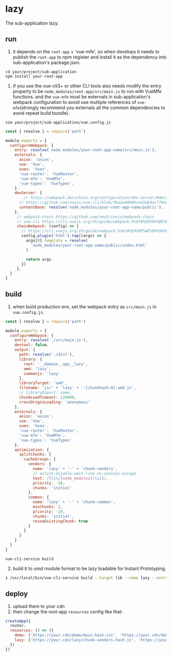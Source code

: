 # lazy
The sub-application lazy.

## run
1. it depends on the `root-app` + 'vue-mfe', so when develops it needs to publish the `root-app` to npm register and install it as the dependency into sub-application's package.json.
```
cd your/project/sub-application
npm install your-root-app
```

1. if you use the vue-cli3+ or other CLI tools also needs modify the entry property to be `node_modules/root-app/src/main.js` to run with VueMfe functions. and the `vue-mfe` must be externals in sub-application's webpack configuration to avoid use multiple references of `vue-mfe`(strongly recommend you externals all the common dependencies to avoid repeat build bundle).
```
vim your/project/sub-application/vue.config.js
```
```js
const { resolve } = require('path')

module.exports = {
  configureWebpack: {
    entry: resolve(`node_modules/your-root-app-name/src/main.js`),
    externals: {
      axios: 'axios',
      vue: 'Vue',
      vuex: 'Vuex',
      'vue-router': 'VueRouter',
      'vue-mfe': 'VueMfe',
      'vue-types': 'VueTypes',
    },
    devServer: {
	    // https://webpack.docschina.org/configuration/dev-server/#devserver-contentbase
      // https://github.com/vuejs/vue-cli/blob/fba2ad0606ce42eb4ac776ec4b528bf51ab20899/packages/%40vue/cli-service/lib/commands/serve.js#L170
      contentBase: resolve('node_modules/your-root-app-name/public'),
    },
     // webpack-chain https://github.com/neutrinojs/webpack-chain
     // vue-cli https://cli.vuejs.org/zh/guide/webpack.html#%E9%93%BE%E5%BC%8F%E6%93%8D%E4%BD%9C-%E9%AB%98%E7%BA%A7
     chainWebpack: (config) => {
       // https://cli.vuejs.org/zh/guide/webpack.html#%E4%BF%AE%E6%94%B9%E6%8F%92%E4%BB%B6%E9%80%89%E9%A1%B9
       config.plugin('html').tap((args) => {
         args[0].template = resolve(
           `node_modules/your-root-app-name/public/index.html`
         )

         return args
       })
     },
  }
}
```


## build
1. when build production env, set the webpack entry as `src/main.js` in `vue.config.js`.
```js
const { resolve } = require('path')

module.exports = {
  configureWebpack: {
    entry: resolve('./src/main.js'),
    devtool: false,
    output: {
      path: resolve('./dist'),
      library: {
        root: '__domain__app__lazy',
        amd: 'lazy',
        commonjs: 'lazy'
      },
      libraryTarget: 'umd',
      filename: 'js/' + 'lazy' + '-[chunkhash:8].umd.js',
      // libraryExport: name,
      chunkLoadTimeout: 120000,
      crossOriginLoading: 'anonymous'
    },
    externals: {
      axios: 'axios',
      vue: 'Vue',
      vuex: 'Vuex',
      'vue-router': 'VueRouter',
      'vue-mfe': 'VueMfe',
      'vue-types': 'VueTypes'
    },
    optimization: {
      splitChunks: {
        cacheGroups: {
          vendors: {
            name: 'lazy' + '-' + 'chunk-vendors',
            // eslint-disable-next-line no-useless-escape
            test: /[\\\/]node_modules[\\\/]/,
            priority: -10,
            chunks: 'initial'
          },
          common: {
            name: 'lazy' + '-' + 'chunk-common',
            minChunks: 2,
            priority: -20,
            chunks: 'initial',
            reuseExistingChunk: true
          }
        }
      }
    }
  }
}
```

```
vue-cli-service build
```

2. build it to umd module format to be lazy loadable for Instant Prototyping.
```bash
❯ /usr/local/bin/vue-cli-service build --target lib --name lazy --entry main.js
```


## deploy
1. upload them to your cdn
2. then change the root-app `resources` config like that:
```js
createApp({
  router,
  resources: () => ({
    demo: ['https://your.cdn/demo/main.hash.css', 'https://your.cdn/demo/demo.umd.js'], // load from local
    lazy: ['https://your.cdn/lazy/chunk-vendors.hash.js', 'https://your.cdn/lazy/lazy.unmd.js'] // load from remote
  })
})
```
